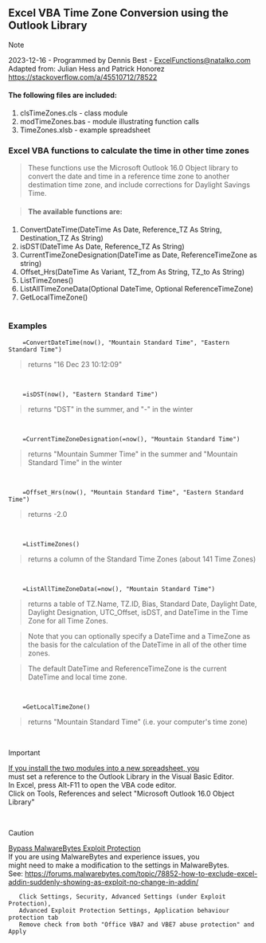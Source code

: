 ## Excel VBA Time Zone Conversion using the Outlook Library
 
> [!NOTE]
> 2023-12-16 - Programmed by Dennis Best - ExcelFunctions@natalko.com<br/>
> Adapted from: Julian Hess and Patrick Honorez<br/> 
> https://stackoverflow.com/a/45510712/78522

#### The following files are included:<br/>
1. clsTimeZones.cls - class module<br/>
2. modTimeZones.bas - module illustrating function calls<br/>
3. TimeZones.xlsb - example spreadsheet<br/>
       

  
### Excel VBA functions to calculate the time in other time zones
> These functions use the Microsoft Outlook 16.0 Object library to convert the date and time in a reference time zone to another destimation time zone, and include corrections for Daylight Savings Time.

> #### The available functions are:<br/>
1. ConvertDateTime(DateTime As Date, Reference_TZ As String, Destination_TZ As String)<br/>
2. isDST(DateTime As Date, Reference_TZ As String)<br/>
3. CurrentTimeZoneDesignation(DateTime as Date, ReferenceTimeZone as string)<br/>
4. Offset_Hrs(DateTime As Variant, TZ_from As String, TZ_to As String)<br/>
5. ListTimeZones()<br/>
6. ListAllTimeZoneData(Optional DateTime, Optional ReferenceTimeZone)<br/>
7. GetLocalTimeZone()<br/><br/> 

### Examples
```VBA
    =ConvertDateTime(now(), "Mountain Standard Time", "Eastern Standard Time") 
```
> returns "16 Dec 23 10:12:09"

<br/>

```VBA
    =isDST(now(), "Eastern Standard Time") 
```
> returns "DST" in the summer, and "-" in the winter

<br/>

```VBA
    =CurrentTimeZoneDesignation(=now(), "Mountain Standard Time") 
```
> returns "Mountain Summer Time" in the summer and "Mountain Standard Time" in the winter

<br/>

```VBA
    =Offset_Hrs(now(), "Mountain Standard Time", "Eastern Standard Time") 
```
> returns -2.0

<br/>

```VBA   
    =ListTimeZones()
```
> returns a column of the Standard Time Zones (about 141 Time Zones)

<br/>

```VBA
    =ListAllTimeZoneData(=now(), "Mountain Standard Time")
```
> returns a table of TZ.Name, TZ.ID, Bias, Standard Date, Daylight Date, 
> Daylight Designation, UTC_Offset, isDST, and DateTime in the Time Zone
> for all Time Zones. <br/>

> Note that you can optionally specify a DateTime and a TimeZone as the basis for the 
> calculation of the DateTime in all of the other time zones. <br/>

> The default DateTime and ReferenceTimeZone is the current DateTime and local time zone.

<br/>

```VBA
    =GetLocalTimeZone() 
```
> returns "Mountain Standard Time" (i.e. your computer's time zone)

<br/>

> [!IMPORTANT]
> <u>If you install the two modules into a new spreadsheet, you</u><br/> 
> must set a reference to the Outlook Library in the Visual Basic Editor.<br/>
>    In Excel, press Alt-F11 to open the VBA code editor.<br/>
>    Click on Tools, References and select "Microsoft Outlook 16.0 Object Library"

<br/>

> [!CAUTION]
> <u>Bypass MalwareBytes Exploit Protection</u><br/>
> If you are using MalwareBytes and experience issues, you<br/>
> might need to make a modification to the settings in MalwareBytes.<br/>
> See: https://forums.malwarebytes.com/topic/78852-how-to-exclude-excel-addin-suddenly-showing-as-exploit-no-change-in-addin/
>
>```
>    Click Settings, Security, Advanced Settings (under Exploit Protection),
>    Advanced Exploit Protection Settings, Application behaviour protection tab
>    Remove check from both "Office VBA7 and VBE7 abuse protection" and Apply
>```
